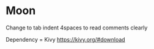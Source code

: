# Moon

Change to tab indent 4spaces to read comments clearly

Dependency = Kivy https://kivy.org/#download
